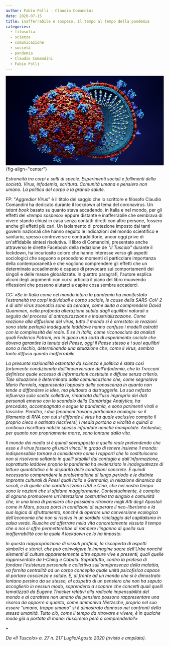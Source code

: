 ```yaml
---
author: Fabio Polli - Claudio Comandini
date: 2020-07-15
title: Inafferrabile e sospeso. Il tempo al tempo della pandemia
categories:
  - filosofia
  - scienza
  - comunicazione
  - società
  - pandemia
  - Claudio Comandini
  - Fabio Polli
---
```


![](images/coronavirus-2.jpg){fig-align="center"}

*Estraneità tra corpi e salti di specie. Esperimenti sociali e fallimenti della società. Virus, infodemia, scrittura. Comunità umana e pensiero non umano. La politica del corpo e la grande salute.*

FP: "*Aggredior Virus*" è il titolo del saggio che lo scrittore e filosofo Claudio Comandini ha dedicato durante il lockdown al tema del coronavirus. Un *istant book* basato su quanto stava accadendo, in Italia e nel mondo, per gli effetti del *«tempo sospeso»* eppure distante e inafferrabile che sembrava di vivere stando chiusi in casa senza contatti diretti con altre persone, fossero anche gli effetti più cari. Un isolamento di protezione imposto dai tanti governi nazionali che hanno seguito le indicazioni del mondo scientifico e sanitario, spesso controverse e contraddittorie, ancor oggi prive di un'affidabile sintesi risolutiva. Il libro di Comandini, presentato anche attraverso le dirette Facebook della redazione de *"Il Tuscolo"* durante il lockdown, ha incuriosito coloro che hanno interesse verso gli aspetti sociologici che seguono e procedono momenti di particolare importanza della contemporaneità e che vogliono comprendere gli effetti che un determinato accadimento è capace di provocare sui comportamenti dei singoli e delle masse globalizzate. In quattro paragrafi, l'autore esplica alcuni degli argomenti con cui si articola il piano del libro muovendo riflessioni che possono aiutarci a capire cosa sembra accaderci.

*CC: «Se in Italia come nel mondo intero la pandemia ha manifestato l’estraneità tra corpi individuali e corpo sociale, le cause della SARS-CoV-2 e di altri virus zoonotici sono da cercare, come aiuta a comprendere David Quammen, nella profonda alterazione subita dagli equilibri naturali a seguito dei processi di antropizazzione e industrializzazione. Come reazione alla diffusione del virus, tutto il mondo si è arrestato: le reazioni sono state perlopiù inadeguate ladddove hanno confuso i modelli astratti con la complessità del reale. E se in Italia, come riconosciuto da analisti quali Federico Petroni, era in gioco una sorta di esperimento sociale che doveva garantire la tenuta del Paese, oggi il Paese stesso e i suoi equilibri sono a rischio, determinando una situazione che, come il virus, sembra tanto diffusa quanto inafferrabile.*

*La presunta razionalità ostentata da scienza e politica è stata così fortemente condizionata dall’imperversare dell’infodemia, che la Treccani definisce quale eccesso di informazioni costituite e diffuse senza criterio. Tale situazione è determinata dalla comunicazione che, come segnalava Mario Perniola, rappresenta l’opposto della conoscenza in quanto non tende a diffondere le idee, ma piuttosto a distruggerle. La sua nefasta influenza sulle scelte collettive, rimarcata dall’uso improprio dei dati personali emerso con lo scandalo della Cambridge Analytica, ha preceduto, accompagnato e segue la pandemia, e sono parimenti virali e tossiche. Peraltro, i due fenomeni trovano particolare analogia: se il filamento di RNA con cui si diffonde il virus ha quale esclusivo compito il proprio cieco e ostinato riscriversi, i media portano a viralità e quindi a continua riscrittura notizie spesso infondate nonché manipolate. Ambedue, per quanto non propriamente morte, sono lontane dalla vita.*

*Il mondo dei media si è quindi sovrapposto a quello reale pretendendo che esso e il virus fossero gli unici vincoli in grado di tenere insieme il mondo: indispensabile tornare a considerare come i rapporti che lo costituiscono non si risolvono soltanto in quelli stabiliti dal contagio e dall'informazione, soprattutto laddove proprio la pandemia ha evidenziato le inadeguatezze di letture quantitative e le disparità delle condizioni concrete. È quindi necessario comprendere le problematiche di lungo periodo e le distinte impronte culturali di Paesi quali Italia e Germania, in relazione dinamica da secoli, e di quelle che caratterizzano USA e Cina, che nel nostro tempo sono le nazioni che si sfidano maggiormente. Contestualmente, è compito di ognuno promuovere un’interazione costruttiva tra singolo e comunità che, in una linea di pensiero che possiamo ritrovare negli Atti degli Apostoli come in Marx, possa porci in condizioni di superare il neo-liberismo e la sua logica di sfruttamento, nonché di operare una conversione ecologica dell’economia che non si risolva in un sordido riciclaggio del capitalismo in salsa verde. Riuscire ad afferrare nella vita concretamente vissuta il tempo che a noi si offre permetterebbe di rompere l'inganno di quella sua inafferrabilità con la quale il lockdown ce lo ha imposto.*

*In questa riappropriazione di vissuti profindi, la riscoperta di aspetti simbolici e storici, che può coinvolgere le immagine sacre dell’Urbe nonché elementi di culture apparentemente altre eppure vive e presenti, quali quelle rappresentate da I-Ching e Cabala. Soprattutto, contro la pretesa di fondare l'esistenza personale e collettiva sull'onnipresenza della malattia, va fornita centralità ad un corpo concepito quale unità psicofisica capace di portare coscienza e salute. E, di fronte ad un mondo che si è dimostrato lontano persino da se stesso, al cospetto di un pensiero che non ha saputo accoglierlo in nessun modo, soprenderci a scoprire che concetti quali quelli tematizzati da Eugene Thacker relativi alla radicale impensabilità del mondo e al carattere non umano del pensiero possono rappresentare una risorsa da opporre a quanto, come ammoniva Nietzsche, proprio nel suo essere “umano, troppo umano” si è dimostrato dannoso nei confronti della stessa umanità. Tutto ciò, come il tempo da ritrovare e vivere, è in qualche modo già a portata di mano: riusciremo però a comprenderlo?*»

•

*Da «Il Tuscolo» a. 27 n. 217 Luglio/Agosto 2020 (rivisto e ampliato).*

